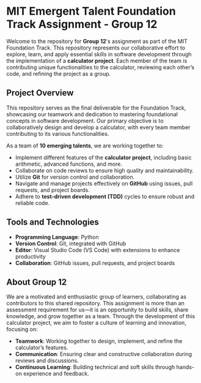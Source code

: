 # MIT Emergent Talent Foundation Track Assignment - Group 12

Welcome to the repository for **Group 12**'s assignment as part of the MIT Foundation
Track. This repository represents our collaborative effort to explore, learn, and
apply essential skills in software development through the implementation of a
**calculator project**. Each member of the team is contributing unique functionalities
to the calculator, reviewing each other’s code, and refining the project as a group.

## Project Overview

This repository serves as the final deliverable for the Foundation Track, showcasing
our teamwork and dedication to mastering foundational concepts in software development.
Our primary objective is to collaboratively design and develop a calculator, with
every team member contributing to its various functionalities.

As a team of **10 emerging talents**, we are working together to:

- Implement different features of the **calculator project**, including basic arithmetic,
advanced functions, and more.
- Collaborate on code reviews to ensure high quality and maintainability.
- Utilize **Git** for version control and collaboration.
- Navigate and manage projects effectively on **GitHub** using issues, pull requests,
and project boards.
- Adhere to **test-driven development (TDD)** cycles to ensure robust and reliable
code.

## Tools and Technologies

- **Programming Language**: Python
- **Version Control**: Git, integrated with GitHub
- **Editor**: Visual Studio Code (VS Code) with extensions to enhance productivity
- **Collaboration**: GitHub issues, pull requests, and project boards

## About Group 12

We are a motivated and enthusiastic group of learners, collaborating as contributors
to this shared repository. This assignment is more than an assessment requirement
for us—it is an opportunity to build skills, share knowledge, and grow together as
a team. Through the development of this calculator project, we aim to foster a culture
of learning and innovation, focusing on:

- **Teamwork**: Working together to design, implement, and refine the calculator’s
features.
- **Communication**: Ensuring clear and constructive collaboration during reviews
and discussions.
- **Continuous Learning**: Building technical and soft skills through hands-on experience
and feedback.
